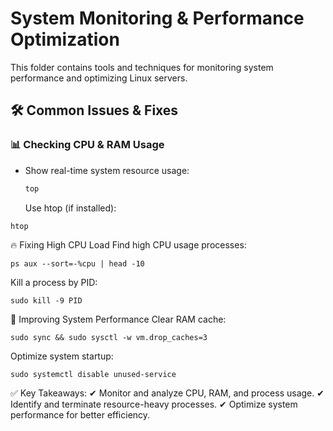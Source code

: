 # **System Monitoring & Performance Optimization**  

This folder contains tools and techniques for monitoring system performance and optimizing Linux servers.  

## **🛠 Common Issues & Fixes**  

### 📊 **Checking CPU & RAM Usage**  
- Show real-time system resource usage:  
  ```bash
  top
  ```

  Use htop (if installed):
```
htop
```
🔥 Fixing High CPU Load
Find high CPU usage processes:
```
ps aux --sort=-%cpu | head -10
```
Kill a process by PID:
```
sudo kill -9 PID
```
🚀 Improving System Performance
Clear RAM cache:
```
sudo sync && sudo sysctl -w vm.drop_caches=3
```
Optimize system startup:
```
sudo systemctl disable unused-service
```
✅ Key Takeaways:
✔ Monitor and analyze CPU, RAM, and process usage.
✔ Identify and terminate resource-heavy processes.
✔ Optimize system performance for better efficiency.
